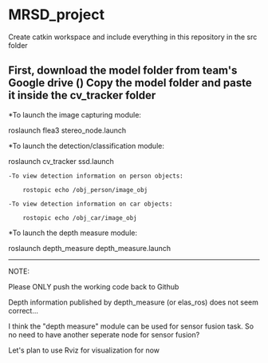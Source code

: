 # MRSD_project

Create catkin workspace and include everything in this repository in the src folder

First, download the model folder from team's Google drive ()
Copy the model folder and paste it inside the cv_tracker folder 
------------------------------------------------------

*To launch the image capturing module:
  
  roslaunch flea3 stereo_node.launch 

*To launch the detection/classification module:
  
  roslaunch cv_tracker ssd.launch
    
    -To view detection information on person objects:

        rostopic echo /obj_person/image_obj

    -To view detection information on car objects:

        rostopic echo /obj_car/image_obj

*To launch the depth measure module: 
        
  roslaunch depth_measure depth_measure.launch


------------------------------------------------------

NOTE:

Please ONLY push the working code back to Github 

Depth information published by depth_measure (or elas_ros) does not seem correct...

I think the "depth measure" module can be used for sensor fusion task. So no need to have another seperate node for sensor fusion? 

Let's plan to use Rviz for visualization for now 
